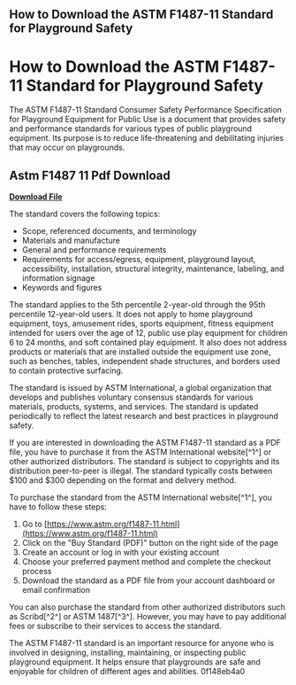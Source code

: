 ## How to Download the ASTM F1487-11 Standard for Playground Safety

  
# How to Download the ASTM F1487-11 Standard for Playground Safety
 
The ASTM F1487-11 Standard Consumer Safety Performance Specification for Playground Equipment for Public Use is a document that provides safety and performance standards for various types of public playground equipment. Its purpose is to reduce life-threatening and debilitating injuries that may occur on playgrounds.
 
## Astm F1487 11 Pdf Download


[**Download File**](https://www.google.com/url?q=https%3A%2F%2Fssurll.com%2F2tKrZI&sa=D&sntz=1&usg=AOvVaw2B51i3ZokJheka0ouDCk-b)

 
The standard covers the following topics:
 
- Scope, referenced documents, and terminology
- Materials and manufacture
- General and performance requirements
- Requirements for access/egress, equipment, playground layout, accessibility, installation, structural integrity, maintenance, labeling, and information signage
- Keywords and figures

The standard applies to the 5th percentile 2-year-old through the 95th percentile 12-year-old users. It does not apply to home playground equipment, toys, amusement rides, sports equipment, fitness equipment intended for users over the age of 12, public use play equipment for children 6 to 24 months, and soft contained play equipment. It also does not address products or materials that are installed outside the equipment use zone, such as benches, tables, independent shade structures, and borders used to contain protective surfacing.
 
The standard is issued by ASTM International, a global organization that develops and publishes voluntary consensus standards for various materials, products, systems, and services. The standard is updated periodically to reflect the latest research and best practices in playground safety.
 
If you are interested in downloading the ASTM F1487-11 standard as a PDF file, you have to purchase it from the ASTM International website[^1^] or other authorized distributors. The standard is subject to copyrights and its distribution peer-to-peer is illegal. The standard typically costs between $100 and $300 depending on the format and delivery method.
 
To purchase the standard from the ASTM International website[^1^], you have to follow these steps:

1. Go to [https://www.astm.org/f1487-11.html](https://www.astm.org/f1487-11.html)
2. Click on the "Buy Standard (PDF)" button on the right side of the page
3. Create an account or log in with your existing account
4. Choose your preferred payment method and complete the checkout process
5. Download the standard as a PDF file from your account dashboard or email confirmation

You can also purchase the standard from other authorized distributors such as Scribd[^2^] or ASTM 1487[^3^]. However, you may have to pay additional fees or subscribe to their services to access the standard.
 
The ASTM F1487-11 standard is an important resource for anyone who is involved in designing, installing, maintaining, or inspecting public playground equipment. It helps ensure that playgrounds are safe and enjoyable for children of different ages and abilities.
 0f148eb4a0
